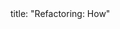 <frontmatter>
title: "Refactoring: How"
</frontmatter>

<include src="unit-inPage-asFlat.md" boilerplate />